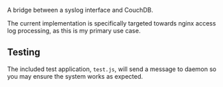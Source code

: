 A bridge between a syslog interface and CouchDB.

The current implementation is specifically targeted towards nginx access log processing, as this is my primary use case.

## Testing
The included test application, `test.js`, will send a message to daemon so
you may ensure the system works as expected.

